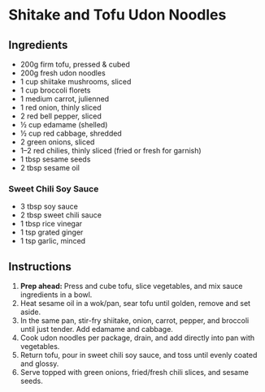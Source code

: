 # Shitake and Tofu Udon Noodles

## Ingredients
- 200g firm tofu, pressed & cubed  
- 200g fresh udon noodles  
- 1 cup shiitake mushrooms, sliced  
- 1 cup broccoli florets  
- 1 medium carrot, julienned  
- 1 red onion, thinly sliced  
- 2 red bell pepper, sliced  
- ½ cup edamame (shelled)  
- ½ cup red cabbage, shredded  
- 2 green onions, sliced  
- 1–2 red chilies, thinly sliced (fried or fresh for garnish)  
- 1 tbsp sesame seeds
- 2 tbsp sesame oil  

### Sweet Chili Soy Sauce
- 3 tbsp soy sauce  
- 2 tbsp sweet chili sauce  
- 1 tbsp rice vinegar  
- 1 tsp grated ginger  
- 1 tsp garlic, minced  

## Instructions
1. **Prep ahead:** Press and cube tofu, slice vegetables, and mix sauce ingredients in a bowl.  
2. Heat sesame oil in a wok/pan, sear tofu until golden, remove and set aside.  
3. In the same pan, stir-fry shiitake, onion, carrot, pepper, and broccoli until just tender. Add edamame and cabbage.  
4. Cook udon noodles per package, drain, and add directly into pan with vegetables.  
5. Return tofu, pour in sweet chili soy sauce, and toss until evenly coated and glossy.  
6. Serve topped with green onions, fried/fresh chili slices, and sesame seeds.  
